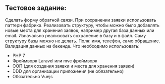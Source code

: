 ## Тестовое задание:
Сделать форму обратной связи. 
При сохранении заявки использовать паттерн фабрика. 
Реализовать структуру, чтобы можно было добавлять новые места для хранения заявок, например другая база данных или email. 
Изначально реализовать сохранение в базу и в файл. Саму структуру базы можно не делать.
Поля: имя, телефон, само обращение. Валидация данных на бекенде.
Что необходимо использовать: 
- PHP 7 
- Фреймворк Laravel или mvc фреймворк 
- ООП (для создания заявки и места для хранения заявки) 
- DDD для организации приложения (не обязательно) 
- Обязательно Vuejs
